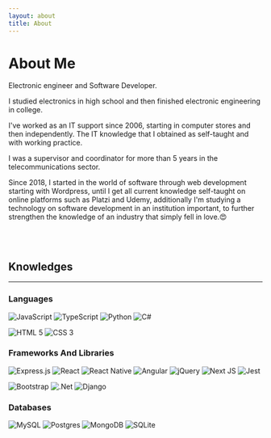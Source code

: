 ```yaml
---
layout: about
title: About
---
```


# About Me


Electronic engineer and Software Developer.

I studied electronics in high school and then finished electronic engineering in college.

I've worked as an IT support since 2006, starting in computer stores and then independently. The IT knowledge that I obtained as self-taught and with working practice.

I was a supervisor and coordinator for more than 5 years in the telecommunications sector.

Since 2018, I started in the world of software through web development starting with Wordpress, until I get all current knowledge self-taught on online platforms such as Platzi and Udemy, additionally I'm studying a technology on software development in an institution important, to further strengthen the knowledge of an industry that simply fell in love.😍

<br/>
<br/>

## Knowledges
<hr/>

### Languages
![JavaScript](https://img.shields.io/badge/javascript-%23323330.svg?&style=for-the-badge&logo=javascript&logoColor=%23F7DF1E)
![TypeScript](https://img.shields.io/badge/typescript-%23007ACC.svg?&style=for-the-badge&logo=typescript&logoColor=white)
![Python](https://img.shields.io/badge/python-%2314354C.svg?&style=for-the-badge&logo=python&logoColor=white)
![C#](https://img.shields.io/badge/c%23-%23239120.svg?&style=for-the-badge&logo=c-sharp&logoColor=white)

![HTML 5](https://img.shields.io/badge/html5-%23E34F26.svg?&style=for-the-badge&logo=html5&logoColor=white")
![CSS 3](https://img.shields.io/badge/css3-%231572B6.svg?&style=for-the-badge&logo=css3&logoColor=white)

### Frameworks And Libraries
![Express.js](https://img.shields.io/badge/express.js-%23404d59.svg?&style=for-the-badge)
![React](https://img.shields.io/badge/react-%2320232a.svg?&style=for-the-badge&logo=react&logoColor=%2361DAFB)
![React Native](https://img.shields.io/badge/react_native-%2320232a.svg?&style=for-the-badge&logo=react&logoColor=%2361DAFB)
![Angular](https://img.shields.io/badge/angular-%23DD0031.svg?&style=for-the-badge&logo=angular&logoColor=white)
<img alt="jQuery" src="https://img.shields.io/badge/jquery-%230769AD.svg?&style=for-the-badge&logo=jquery&logoColor=white"/>
<img alt="Next JS" src="https://img.shields.io/badge/nextjs-%23000000.svg?&style=for-the-badge&logo=next.js&logoColor=white"/>
<img alt="Jest" src="https://img.shields.io/badge/-jest-%23C21325?&style=for-the-badge&logo=jest&logoColor=white"/>

![Bootstrap](https://img.shields.io/badge/bootstrap-%23563D7C.svg?&style=for-the-badge&logo=bootstrap&logoColor=white)
![.Net](https://img.shields.io/badge/.NET-5C2D91?style=for-the-badge&logo=.net&logoColor=white)
![Django](https://img.shields.io/badge/django-%23092E20.svg?&style=for-the-badge&logo=django&logoColor=white)

### Databases
![MySQL](https://img.shields.io/badge/mysql-%2300f.svg?&style=for-the-badge&logo=mysql&logoColor=white)
<img alt="Postgres" src ="https://img.shields.io/badge/postgres-%23316192.svg?&style=for-the-badge&logo=postgresql&logoColor=white"/>
<img alt="MongoDB" src ="https://img.shields.io/badge/MongoDB-%234ea94b.svg?&style=for-the-badge&logo=mongodb&logoColor=white"/>
<img alt="SQLite" src ="https://img.shields.io/badge/sqlite-%2307405e.svg?&style=for-the-badge&logo=sqlite&logoColor=white"/>
